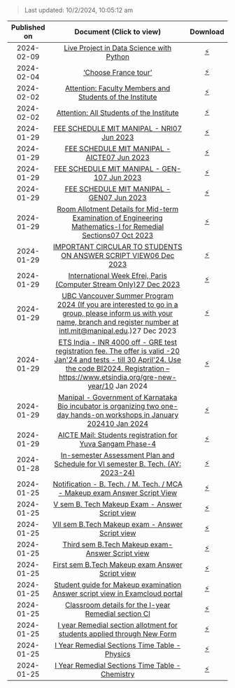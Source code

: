> Last updated: 10/2/2024, 10:05:12 am


| Published on |                                                                                                                     Document (Click to view)                                                                                                                      |                                                                Download                                                                |
| :----------: | :---------------------------------------------------------------------------------------------------------------------------------------------------------------------------------------------------------------------------------------------------------------: | :------------------------------------------------------------------------------------------------------------------------------------: |
|  2024-02-09  |                                                                   <a href="20240209_AttachmentLive_Project_in_Data_Science_w.pdf" target="_blank">Live Project in Data Science with Python</a>                                                                    | <a href="20240209_AttachmentLive_Project_in_Data_Science_w.pdf" download="20240209_AttachmentLive_Project_in_Data_Science_w.pdf">⚡</a> |
|  2024-02-04  |                                                                                   <a href="20240204_AttachmentChoose_France_Tour.pdf" target="_blank">‘Choose France tour’</a>                                                                                    |             <a href="20240204_AttachmentChoose_France_Tour.pdf" download="20240204_AttachmentChoose_France_Tour.pdf">⚡</a>             |
|  2024-02-02  |                                                                      <a href="20240202_AttachmentNotice_1.pdf" target="_blank">Attention: Faculty Members and Students of the Institute</a>                                                                       |                       <a href="20240202_AttachmentNotice_1.pdf" download="20240202_AttachmentNotice_1.pdf">⚡</a>                       |
|  2024-02-02  |                                                                              <a href="20240202_AttachmentNotice_2.pdf" target="_blank">Attention: All Students of the Institute</a>                                                                               |                       <a href="20240202_AttachmentNotice_2.pdf" download="20240202_AttachmentNotice_2.pdf">⚡</a>                       |
|  2024-01-29  |                                                                         <a href="20240129_AttachmentMIT_Manipal_-_NRI.pdf" target="_blank">FEE SCHEDULE MIT MANIPAL - NRI07 Jun 2023</a>                                                                          |              <a href="20240129_AttachmentMIT_Manipal_-_NRI.pdf" download="20240129_AttachmentMIT_Manipal_-_NRI.pdf">⚡</a>              |
|  2024-01-29  |                                                                    <a href="20240129_AttachmentMIT_Manipal_AICTE_Category.pdf" target="_blank">FEE SCHEDULE MIT MANIPAL - AICTE07 Jun 2023</a>                                                                    |     <a href="20240129_AttachmentMIT_Manipal_AICTE_Category.pdf" download="20240129_AttachmentMIT_Manipal_AICTE_Category.pdf">⚡</a>     |
|  2024-01-29  |                                                                       <a href="20240129_AttachmentMIT_Manipal_-_GEN-1.pdf" target="_blank">FEE SCHEDULE MIT MANIPAL - GEN-107 Jun 2023</a>                                                                        |            <a href="20240129_AttachmentMIT_Manipal_-_GEN-1.pdf" download="20240129_AttachmentMIT_Manipal_-_GEN-1.pdf">⚡</a>            |
|  2024-01-29  |                                                                        <a href="20240129_AttachmentMIT_Manipal_-_GEN-2.pdf" target="_blank">FEE SCHEDULE MIT MANIPAL - GEN07 Jun 2023</a>                                                                         |            <a href="20240129_AttachmentMIT_Manipal_-_GEN-2.pdf" download="20240129_AttachmentMIT_Manipal_-_GEN-2.pdf">⚡</a>            |
|  2024-01-29  |                                    <a href="20240129_AttachmentRoom_allotment_remedial.pdf" target="_blank">Room Allotment Details for Mid-term Examination of Engineering Mathematics-I for Remedial Sections07 Oct 2023</a>                                     |        <a href="20240129_AttachmentRoom_allotment_remedial.pdf" download="20240129_AttachmentRoom_allotment_remedial.pdf">⚡</a>        |
|  2024-01-29  |                                                        <a href="20240129_AttachmentAnswer_script_view_circular_to.pdf" target="_blank">IMPORTANT CIRCULAR TO STUDENTS ON ANSWER SCRIPT VIEW06 Dec 2023</a>                                                        | <a href="20240129_AttachmentAnswer_script_view_circular_to.pdf" download="20240129_AttachmentAnswer_script_view_circular_to.pdf">⚡</a> |
|  2024-01-29  |                                                          <a href="20240129_AttachmentInternational_Week_Efrei.pdf" target="_blank">International Week Efrei, Paris (Computer Stream Only)27 Dec 2023</a>                                                          |       <a href="20240129_AttachmentInternational_Week_Efrei.pdf" download="20240129_AttachmentInternational_Week_Efrei.pdf">⚡</a>       |
|  2024-01-29  |  <a href="20240129_AttachmentUBC_Vancouver_Summer_Program_2.pdf" target="_blank">UBC Vancouver Summer Program 2024 (If you are interested to go in a group, please inform us with your name, branch and register number at intl.mit@manipal.edu.)27 Dec 2023</a>  | <a href="20240129_AttachmentUBC_Vancouver_Summer_Program_2.pdf" download="20240129_AttachmentUBC_Vancouver_Summer_Program_2.pdf">⚡</a> |
|  2024-01-29  | <a href="20240129_AttachmentGRE.jpg" target="_blank">ETS India - INR 4000 off - GRE test registration fee. The offer is valid -20 Jan'24 and tests - till 30 April'24.  Use the code BI2024. Registration – https://www.etsindia.org/gre-new-year/10 Jan 2024</a> |                            <a href="20240129_AttachmentGRE.jpg" download="20240129_AttachmentGRE.jpg">⚡</a>                            |
|  2024-01-29  |                               <a href="20240129_AttachmentManipal_GoK_Bioincubator.pdf" target="_blank">Manipal - Government of Karnataka Bio incubator is organizing two one-day hands-on workshops in January 202410 Jan 2024</a>                               |       <a href="20240129_AttachmentManipal_GoK_Bioincubator.pdf" download="20240129_AttachmentManipal_GoK_Bioincubator.pdf">⚡</a>       |
|  2024-01-29  |                                                                <a href="20240129_AttachmentCIRCULAR-AICTE-EBSB.pdf" target="_blank">AICTE Mail: Students registration for Yuva Sangam Phase-4</a>                                                                 |            <a href="20240129_AttachmentCIRCULAR-AICTE-EBSB.pdf" download="20240129_AttachmentCIRCULAR-AICTE-EBSB.pdf">⚡</a>            |
|  2024-01-28  |                                                <a href="20240128_AttachmentIn-semester_Assessment_Plan_fo.pdf" target="_blank">In-semester Assessment Plan and Schedule for VI semester B. Tech. (AY: 2023-24)</a>                                                | <a href="20240128_AttachmentIn-semester_Assessment_Plan_fo.pdf" download="20240128_AttachmentIn-semester_Assessment_Plan_fo.pdf">⚡</a> |
|  2024-01-25  |                                                        <a href="20240125_Notification-Makeup_Exam_Answe.pdf" target="_blank">Notification - B. Tech. / M. Tech. / MCA - Makeup exam Answer Script View</a>                                                        |           <a href="20240125_Notification-Makeup_Exam_Answe.pdf" download="20240125_Notification-Makeup_Exam_Answe.pdf">⚡</a>           |
|  2024-01-25  |                                                                      <a href="20240125_V_Semester_Answer_Script_View.pdf" target="_blank">V sem B. Tech Makeup Exam - Answer Script view</a>                                                                      |            <a href="20240125_V_Semester_Answer_Script_View.pdf" download="20240125_V_Semester_Answer_Script_View.pdf">⚡</a>            |
|  2024-01-25  |                                                                    <a href="20240125_VII_sem_B.Tech_Makeup_exam-_An.pdf" target="_blank">VII sem  B.Tech Makeup exam - Answer Script view</a>                                                                     |           <a href="20240125_VII_sem_B.Tech_Makeup_exam-_An.pdf" download="20240125_VII_sem_B.Tech_Makeup_exam-_An.pdf">⚡</a>           |
|  2024-01-25  |                                                                    <a href="20240125_Third_sem_B.Tech_Makeup_exam-.pdf" target="_blank">Third sem  B.Tech Makeup exam- Answer Script view</a>                                                                     |            <a href="20240125_Third_sem_B.Tech_Makeup_exam-.pdf" download="20240125_Third_sem_B.Tech_Makeup_exam-.pdf">⚡</a>            |
|  2024-01-25  |                                                                     <a href="20240125_First_sem__B.Tech_Makeup_exam.pdf" target="_blank">First sem  B.Tech Makeup exam Answer Script view</a>                                                                     |            <a href="20240125_First_sem__B.Tech_Makeup_exam.pdf" download="20240125_First_sem__B.Tech_Makeup_exam.pdf">⚡</a>            |
|  2024-01-25  |                                                       <a href="20240125_Student_guide_for_Makeup_exami.pdf" target="_blank">Student guide for Makeup examination Answer script view in Examcloud portal</a>                                                       |           <a href="20240125_Student_guide_for_Makeup_exami.pdf" download="20240125_Student_guide_for_Makeup_exami.pdf">⚡</a>           |
|  2024-01-25  |                                                                         <a href="20240125_Remedial_Section.png" target="_blank">Classroom details for the I-year Remedial section Cl</a>                                                                          |                         <a href="20240125_Remedial_Section.png" download="20240125_Remedial_Section.png">⚡</a>                         |
|  2024-01-25  |                                                          <a href="20240125_Studentwise_List1_21-01-2024.pdf" target="_blank">I year Remedial section allotment for students applied through New Form</a>                                                          |             <a href="20240125_Studentwise_List1_21-01-2024.pdf" download="20240125_Studentwise_List1_21-01-2024.pdf">⚡</a>             |
|  2024-01-25  |                                                                         <a href="20240125_Remedial_Timetable-8-14.pdf" target="_blank">I Year Remedial Sections Time Table - Physics</a>                                                                          |                  <a href="20240125_Remedial_Timetable-8-14.pdf" download="20240125_Remedial_Timetable-8-14.pdf">⚡</a>                  |
|  2024-01-25  |                                                                         <a href="20240125_Remedial_Timetable-1-7.pdf" target="_blank">I Year Remedial Sections Time Table - Chemistry</a>                                                                         |                   <a href="20240125_Remedial_Timetable-1-7.pdf" download="20240125_Remedial_Timetable-1-7.pdf">⚡</a>                   |
